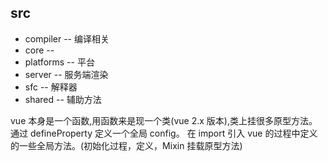 ## src
  * compiler -- 编译相关
  * core -- 
  * platforms -- 平台
  * server -- 服务端渲染
  * sfc -- 解释器
  * shared -- 辅助方法

  vue 本身是一个函数,用函数来是现一个类(vue 2.x 版本),类上挂很多原型方法。
  通过 defineProperty 定义一个全局 config。
  在 import 引入 vue 的过程中定义的一些全局方法。(初始化过程，定义，Mixin 挂载原型方法)
